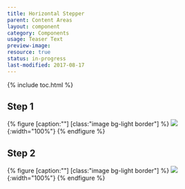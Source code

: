 ```yaml
---
title: Horizontal Stepper
parent: Content Areas
layout: component
category: Components
usage: Teaser Text
preview-image:
resource: true
status: in-progress
last-modified: 2017-08-17
---
```


{% include toc.html %}

## Step 1

{% figure [caption:""] [class:"image bg-light border"] %}
![]({{site.cdn_url}}/img/components/stepper-horizontal-1.svg){:width="100%"}
{% endfigure %}

## Step 2

{% figure [caption:""] [class:"image bg-light border"] %}
![]({{site.cdn_url}}/img/components/stepper-horizontal-2.svg){:width="100%"}
{% endfigure %}
